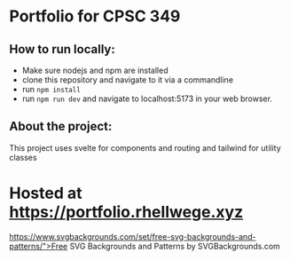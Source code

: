 # Portfolio for CPSC 349
## How to run locally:
- Make sure nodejs and npm are installed
- clone this repository and navigate to it via a commandline
- run `npm install`
- run `npm run dev` and navigate to localhost:5173 in your web browser.

## About the project:
This project uses svelte for components and routing and tailwind for utility classes

# Hosted at https://portfolio.rhellwege.xyz
https://www.svgbackgrounds.com/set/free-svg-backgrounds-and-patterns/">Free SVG Backgrounds and Patterns by SVGBackgrounds.com
